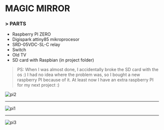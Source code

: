 # MAGIC MIRROR
### > PARTS
  * Raspberry PI ZERO
  * Digispark attiny85 mikroprocesor
  * SRD-05VDC-SL-C relay
  * Switch
  * Old TV
  * SD card with Raspbian (in project folder)
  > PS: When I was almost done, I accidentally broke the SD card with the os :) I had no idea where the problem was, so I bought a new raspberry PI because of it. At least now I have an extra raspberry PI for my next project :)

![pi2](https://github.com/melovin/citaty---magic-mirror/assets/70209304/20510274-69fc-422c-94b6-b3820270cb49)
***
![pi1](https://github.com/melovin/citaty---magic-mirror/assets/70209304/8c8d5779-835a-4a33-9a97-7974b0aee169)
***
![pi3](https://github.com/melovin/citaty---magic-mirror/assets/70209304/d5205c40-2307-4b47-acbc-1982feb64d1f)
